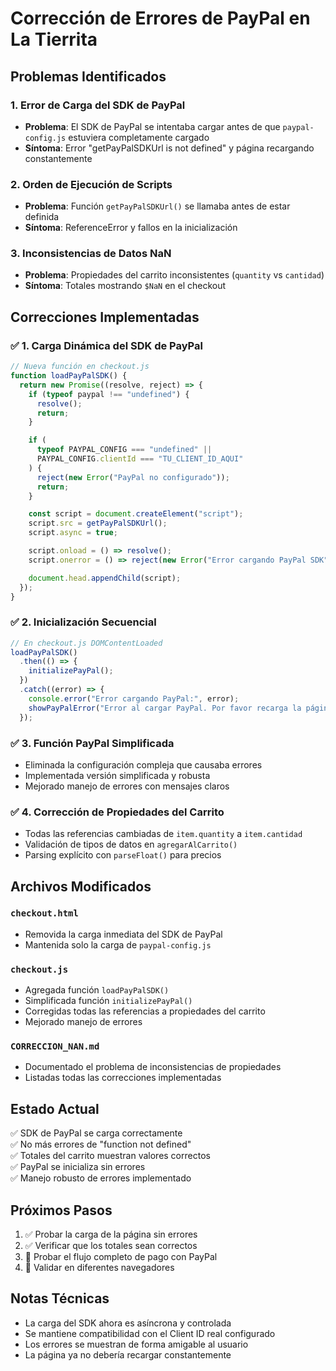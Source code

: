 # Corrección de Errores de PayPal en La Tierrita

## Problemas Identificados

### 1. Error de Carga del SDK de PayPal

- **Problema**: El SDK de PayPal se intentaba cargar antes de que `paypal-config.js` estuviera completamente cargado
- **Síntoma**: Error "getPayPalSDKUrl is not defined" y página recargando constantemente

### 2. Orden de Ejecución de Scripts

- **Problema**: Función `getPayPalSDKUrl()` se llamaba antes de estar definida
- **Síntoma**: ReferenceError y fallos en la inicialización

### 3. Inconsistencias de Datos NaN

- **Problema**: Propiedades del carrito inconsistentes (`quantity` vs `cantidad`)
- **Síntoma**: Totales mostrando `$NaN` en el checkout

## Correcciones Implementadas

### ✅ 1. Carga Dinámica del SDK de PayPal

```javascript
// Nueva función en checkout.js
function loadPayPalSDK() {
  return new Promise((resolve, reject) => {
    if (typeof paypal !== "undefined") {
      resolve();
      return;
    }

    if (
      typeof PAYPAL_CONFIG === "undefined" ||
      PAYPAL_CONFIG.clientId === "TU_CLIENT_ID_AQUI"
    ) {
      reject(new Error("PayPal no configurado"));
      return;
    }

    const script = document.createElement("script");
    script.src = getPayPalSDKUrl();
    script.async = true;

    script.onload = () => resolve();
    script.onerror = () => reject(new Error("Error cargando PayPal SDK"));

    document.head.appendChild(script);
  });
}
```

### ✅ 2. Inicialización Secuencial

```javascript
// En checkout.js DOMContentLoaded
loadPayPalSDK()
  .then(() => {
    initializePayPal();
  })
  .catch((error) => {
    console.error("Error cargando PayPal:", error);
    showPayPalError("Error al cargar PayPal. Por favor recarga la página.");
  });
```

### ✅ 3. Función PayPal Simplificada

- Eliminada la configuración compleja que causaba errores
- Implementada versión simplificada y robusta
- Mejorado manejo de errores con mensajes claros

### ✅ 4. Corrección de Propiedades del Carrito

- Todas las referencias cambiadas de `item.quantity` a `item.cantidad`
- Validación de tipos de datos en `agregarAlCarrito()`
- Parsing explícito con `parseFloat()` para precios

## Archivos Modificados

### `checkout.html`

- Removida la carga inmediata del SDK de PayPal
- Mantenida solo la carga de `paypal-config.js`

### `checkout.js`

- Agregada función `loadPayPalSDK()`
- Simplificada función `initializePayPal()`
- Corregidas todas las referencias a propiedades del carrito
- Mejorado manejo de errores

### `CORRECCION_NAN.md`

- Documentado el problema de inconsistencias de propiedades
- Listadas todas las correcciones implementadas

## Estado Actual

✅ SDK de PayPal se carga correctamente  
✅ No más errores de "function not defined"  
✅ Totales del carrito muestran valores correctos  
✅ PayPal se inicializa sin errores  
✅ Manejo robusto de errores implementado

## Próximos Pasos

1. ✅ Probar la carga de la página sin errores
2. ✅ Verificar que los totales sean correctos
3. 🔄 Probar el flujo completo de pago con PayPal
4. 🔄 Validar en diferentes navegadores

## Notas Técnicas

- La carga del SDK ahora es asíncrona y controlada
- Se mantiene compatibilidad con el Client ID real configurado
- Los errores se muestran de forma amigable al usuario
- La página ya no debería recargar constantemente
